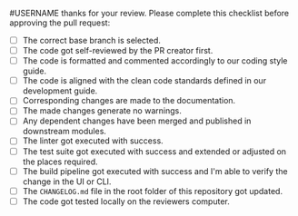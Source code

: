 #USERNAME thanks for your review. Please complete this checklist before approving the pull request:
- [ ]  The correct base branch is selected.
- [ ]  The code got self-reviewed by the PR creator first.
- [ ]  The code is formatted and commented accordingly to our coding style guide.
- [ ]  The code is aligned with the clean code standards defined in our development guide.
- [ ]  Corresponding changes are made to the documentation.
- [ ]  The made changes generate no warnings.
- [ ]  Any dependent changes have been merged and published in downstream modules.
- [ ]  The linter got executed with success.
- [ ]  The test suite got executed with success and extended or adjusted on the places required.
- [ ]  The build pipeline got executed with success and I'm able to verify the change in the UI or CLI.
- [ ]  The `CHANGELOG.md` file in the root folder of this repository got updated.
- [ ]  The code got tested locally on the reviewers computer.